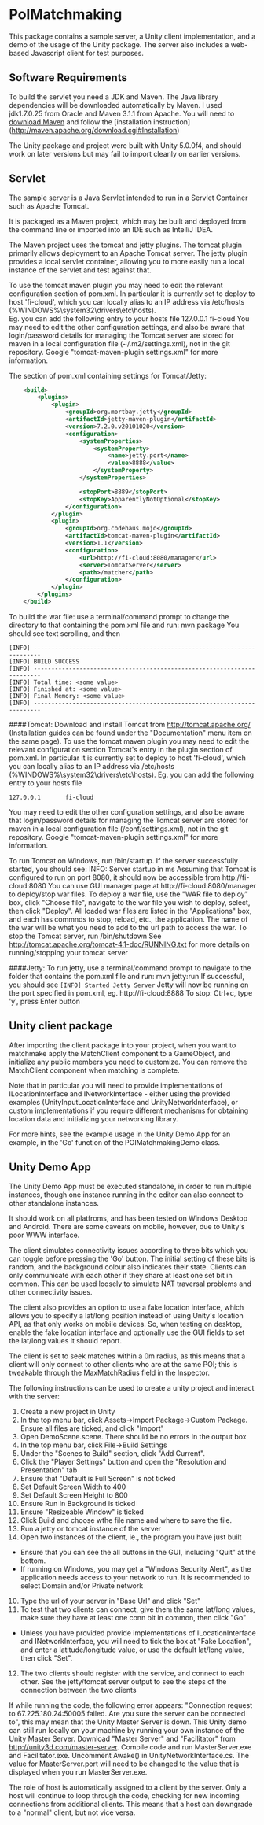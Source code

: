 PoIMatchmaking
==================

This package contains a sample server, a Unity client implementation, and a demo of the usage of the Unity package. 
The server also includes a web-based Javascript client for test purposes.

Software Requirements
---------------------

To build the servlet you need a JDK and Maven.  The Java library dependencies will be downloaded automatically by 
Maven.  I used jdk1.7.0.25 from Oracle and Maven 3.1.1 from Apache.
You will need to [download Maven](http://maven.apache.org/download.cgi) and follow the [installation instruction] 
(http://maven.apache.org/download.cgi#Installation)

The Unity package and project were built with Unity 5.0.0f4, and should work on later versions but may fail to 
import cleanly on earlier versions.

Servlet
-------

The sample server is a Java Servlet intended to run in a Servlet Container such as Apache Tomcat.

It is packaged as a Maven project, which may be built and deployed from the command line or imported into an 
IDE such as IntelliJ IDEA.

The Maven project uses the tomcat and jetty plugins.  The tomcat plugin primarily allows deployment to an Apache 
Tomcat server.  The jetty plugin provides a local servlet container, allowing you to more easily run a local 
instance of the servlet and test against that.

To use the tomcat maven plugin you may need to edit the relevant configuration section of pom.xml.  In particular 
it is currently set to deploy to host 'fi-cloud', which you can locally alias to an IP address via /etc/hosts 
(%WINDOWS%\system32\drivers\etc\hosts).  
Eg. you can add the following entry to your hosts file
127.0.0.1		fi-cloud
You may need to edit the other configuration settings, and also be aware 
that login/password details for managing the Tomcat server are stored for maven in a local configuration file 
(~/.m2/settings.xml), not in the git repository.  Google "tomcat-maven-plugin settings.xml" for more information.

The section of pom.xml containing settings for Tomcat/Jetty:
```xml
	<build>
        <plugins>
            <plugin>
                <groupId>org.mortbay.jetty</groupId>
                <artifactId>jetty-maven-plugin</artifactId>
                <version>7.2.0.v20101020</version>
                <configuration>
                    <systemProperties>
                        <systemProperty>
                            <name>jetty.port</name>
                            <value>8888</value>
                        </systemProperty>
                    </systemProperties>

                    <stopPort>8889</stopPort>
                    <stopKey>ApparentlyNotOptional</stopKey>
                </configuration>
            </plugin>
            <plugin>
                <groupId>org.codehaus.mojo</groupId>
                <artifactId>tomcat-maven-plugin</artifactId>
                <version>1.1</version>
                <configuration>
                    <url>http://fi-cloud:8080/manager</url>
                    <server>TomcatServer</server>
                    <path>/matcher</path>
                </configuration>
            </plugin>
        </plugins>
    </build>
```
	
To build the war file:
use a terminal/command prompt to change the directory to that containing the pom.xml file and run: mvn package
You should see text scrolling, and then
```
[INFO] ------------------------------------------------------------------------
[INFO] BUILD SUCCESS
[INFO] ------------------------------------------------------------------------
[INFO] Total time: <some value>
[INFO] Finished at: <some value>
[INFO] Final Memory: <some value>
[INFO] ------------------------------------------------------------------------
```

####Tomcat:
Download and install Tomcat from http://tomcat.apache.org/ (Installation guides can be found under the "Documentation" 
menu item on the same page). To use the tomcat maven plugin you may need to edit the relevant configuration section Tomcat's 
entry in the plugin section of pom.xml. In particular it is currently set to deploy to host 'fi-cloud', which you can locally 
alias to an IP address via /etc/hosts (%WINDOWS%\system32\drivers\etc\hosts). 
Eg. you can add the following entry to your hosts file
```
127.0.0.1		fi-cloud
```

You may need to edit the other configuration settings, and also be aware that login/password details for managing the Tomcat 
server are stored for maven in a local configuration file (<maven installation folder>/conf/settings.xml), not in the git 
repository. Google "tomcat-maven-plugin settings.xml" for more information.
	
To run Tomcat on Windows, run <tomcat installation folder>/bin/startup. If the server successfully started, you should see:
INFO: Server startup in <number> ms
Assuming that Tomcat is configured to run on port 8080, it should now be accessible from http://fi-cloud:8080
You can use GUI manager page at http://fi-cloud:8080/manager to deploy/stop war files. To deploy a war file, use the "WAR file 
to deploy" box, click "Choose file", navigate to the war file you wish to deploy, select, then click "Deploy". All loaded war 
files are listed in the "Applications" box, and each has commnds to stop, reload, etc., the application. The name of the war will
be what you need to add to the url path to access the war.
To stop the Tomcat server, run <installation folder>/bin/shutdown
See http://tomcat.apache.org/tomcat-4.1-doc/RUNNING.txt for more details on running/stopping your tomcat server

####Jetty:
To run jetty, use a terminal/command prompt to navigate to the folder that contains the pom.xml file and run: mvn jetty:run
If successful, you should see
```[INFO] Started Jetty Server```
Jetty will now be running on the port specified in pom.xml, eg. http://fi-cloud:8888
To stop: Ctrl+c, type 'y', press Enter button

Unity client package
--------------------

After importing the client package into your project, when you want to matchmake apply the MatchClient component to
a GameObject, and initialize any public members you need to customize.  You can remove the MatchClient component when 
matching is complete.

Note that in particular you will need to provide implementations of ILocationInterface and INetworkInterface - either
using the provided examples (UnityInputLocationInterface and UnityNetworkInterface), or custom implementations if you 
require different mechanisms for obtaining location data and initializing your networking library.

For more hints, see the example usage in the Unity Demo App for an example, in the 'Go' function of the 
POIMatchmakingDemo class.

Unity Demo App
--------------

The Unity Demo App must be executed standalone, in order to run multiple instances, though one instance running 
in the editor can also connect to other standalone instances.

It should work on all platfroms, and has been tested on Windows Desktop and Android.  There are some caveats on mobile,
however, due to Unity's poor WWW interface.

The client simulates connectivity issues according to three bits which you can toggle before pressing the 'Go' button. 
The initial setting of these bits is random, and the background colour also indicates their state.  Clients can only 
communicate with each other if they share at least one set bit in common.  This can be used loosely to simulate NAT 
traversal problems and other connectivity issues.

The client also provides an option to use a fake location interface, which allows you to specify a lat/long position
instead of using Unity's location API, as that only works on mobile devices.  So, when testing on desktop, enable the 
fake location interface and optionally use the GUI fields to set the lat/long values it should report.

The client is set to seek matches within a 0m radius, as this means that a client will only connect to other clients who are at the same POI; 
this is tweakable through the MaxMatchRadius field in the Inspector.

The following instructions can be used to create a unity project and interact with the server:
1. Create a new project in Unity
2. In the top menu bar, click Assets->Import Package->Custom Package. Ensure all files are ticked, and click "Import"
3. Open DemoScene.scene. There should be no errors in the output box
4. In the top menu bar, click File->Build Settings
5. Under the "Scenes to Build" section, click "Add Current". 
6. Click the "Player Settings" button and open the "Resolution and Presentation" tab
  1. Ensure that "Default is Full Screen" is not ticked
  2. Set Default Screen Width to 400
  3. Set Default Screen Height to 800
  4. Ensure Run In Background is ticked
  5. Ensure "Resizeable Window" is ticked	
7. Click Build and choose wthe file name and where to save the file.
8. Run a jetty or tomcat instance of the server
9. Open two instances of the client, ie., the program you have just built
  - Ensure that you can see the all buttons in the GUI, including "Quit" at the bottom.
  - If running on Windows, you may get a "Windows Security Alert", as the application needs access to your network to run. It is recommended to select Domain and/or Private network
10. Type the url of your server in "Base Url" and click "Set"
11. To test that two clients can connect, give them the same lat/long values, make sure they have at least one conn bit in common, then click "Go"
  - Unless you have provided provide implementations of ILocationInterface and INetworkInterface, you will need to tick the box at "Fake Location", and enter a latitude/longitude value, or use the default lat/long value, then click "Set".
12. The two clients should register with the service, and connect to each other. See the jetty/tomcat server output to see the steps of the connection between the two clients

If while running the code, the following error appears: "Connection request to 67.225.180.24:50005 failed. Are you sure the server 
can be connected to", this may mean that the Unity Master Server is down. This Unity demo can still run locally on your machine by
running your own instance of the Unity Master Server. Download "Master Server" and "Facilitator" from http://unity3d.com/master-server. 
Compile code and run MasterServer.exe and Facilitator.exe. Uncomment Awake() in UnityNetworkInterface.cs. The value for MasterServer.port 
will need to be changed to the value that is displayed when you run MasterServer.exe.

The role of host is automatically assigned to a client by the server. Only a host will continue to loop through the code, checking for 
new incoming connections from additional clients. This means that a host can downgrade to a "normal" client, but not vice versa.

